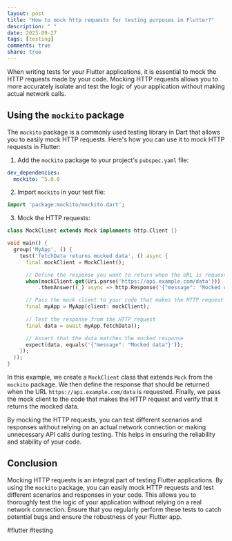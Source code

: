 ```yaml
---
layout: post
title: "How to mock http requests for testing purposes in Flutter?"
description: " "
date: 2023-09-27
tags: [testing]
comments: true
share: true
---
```


When writing tests for your Flutter applications, it is essential to mock the HTTP requests made by your code. Mocking HTTP requests allows you to more accurately isolate and test the logic of your application without making actual network calls.

## Using the `mockito` package

The `mockito` package is a commonly used testing library in Dart that allows you to easily mock HTTP requests. Here's how you can use it to mock HTTP requests in Flutter:

1. Add the `mockito` package to your project's `pubspec.yaml` file:

```yaml
dev_dependencies:
  mockito: ^5.0.0
```

2. Import `mockito` in your test file:

```dart
import 'package:mockito/mockito.dart';
```

3. Mock the HTTP requests:

```dart
class MockClient extends Mock implements http.Client {}

void main() {
  group('MyApp', () {
    test('fetchData returns mocked data', () async {
      final mockClient = MockClient();

      // Define the response you want to return when the URL is requested
      when(mockClient.get(Uri.parse('https://api.example.com/data')))
          .thenAnswer((_) async => http.Response('{"message": "Mocked data"}', 200));

      // Pass the mock client to your code that makes the HTTP request
      final myApp = MyApp(client: mockClient);
      
      // Test the response from the HTTP request
      final data = await myApp.fetchData();

      // Assert that the data matches the mocked response
      expect(data, equals('{"message": "Mocked data"}'));
    });
  });
}
```

In this example, we create a `MockClient` class that extends `Mock` from the `mockito` package. We then define the response that should be returned when the URL `https://api.example.com/data` is requested. Finally, we pass the mock client to the code that makes the HTTP request and verify that it returns the mocked data.

By mocking the HTTP requests, you can test different scenarios and responses without relying on an actual network connection or making unnecessary API calls during testing. This helps in ensuring the reliability and stability of your code.

## Conclusion

Mocking HTTP requests is an integral part of testing Flutter applications. By using the `mockito` package, you can easily mock HTTP requests and test different scenarios and responses in your code. This allows you to thoroughly test the logic of your application without relying on a real network connection. Ensure that you regularly perform these tests to catch potential bugs and ensure the robustness of your Flutter app.

#flutter #testing